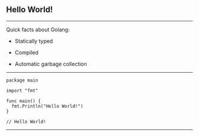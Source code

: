 ## Hello World!

---

Quick facts about Golang:

- Statically typed

- Compiled

- Automatic garbage collection

---

```golang
package main

import "fmt"

func main() {
  fmt.Println("Hello World!")
}

// Hello World!
```

---

